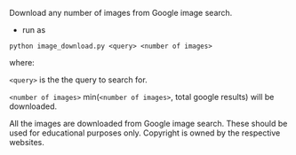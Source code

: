Download any number of images from Google image search.

- run as 

`python image_download.py <query> <number of images>`

where:

`<query>` is the the query to search for.

`<number of images>` min(`<number of images>`, total google results) will be downloaded.

All the images are downloaded from Google image search. These should be used for educational purposes only. Copyright is owned by the respective websites.